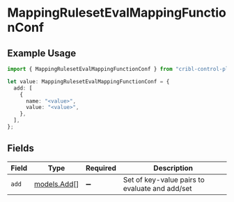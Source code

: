 # MappingRulesetEvalMappingFunctionConf

## Example Usage

```typescript
import { MappingRulesetEvalMappingFunctionConf } from "cribl-control-plane/models";

let value: MappingRulesetEvalMappingFunctionConf = {
  add: [
    {
      name: "<value>",
      value: "<value>",
    },
  ],
};
```

## Fields

| Field                                          | Type                                           | Required                                       | Description                                    |
| ---------------------------------------------- | ---------------------------------------------- | ---------------------------------------------- | ---------------------------------------------- |
| `add`                                          | [models.Add](../models/add.md)[]               | :heavy_minus_sign:                             | Set of key-value pairs to evaluate and add/set |